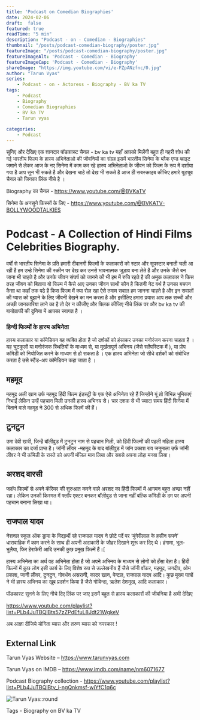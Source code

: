 ```yaml
---
title: 'Podcast on Comedian Biographies'
date: 2024-02-06
draft:  false   
featured: true  
readTime: "5 min"
description: "Podcast - on - Comedian - Biographies"
thumbnail: "/posts/podcast-comedian-biography/poster.jpg"
featureImage: "/posts/podcast-comedian-biography/poster.jpg"
featureImageAlt: 'Podcast - Comedian - Biography' 
featureImageCap: 'Podcast - Comedian - Biography'
shareImage: "https://img.youtube.com/vi/e-FZpANzfnc/0.jpg"
author: "Tarun Vyas"
series:
    - Podcast - on - Actoress - Biography - BV ka TV
tags:
    - Podcast
    - Biography
    - Comedian Biographies
    - BV ka TV
    - Tarun vyas
    
categories:
    - Podcast
---
```

सुनिए और देखिए एक शानदार पॉडकास्ट चैनल - bv ka tv यहाँ आपको मिलेंगी बहुत ही गहरी शोध की गई भारतीय फिल्म के हास्य अभिनेताओ की जीवनियों का संग्रह 
इसमें भारतीय सिनेमा के ब्लैक एण्ड व्हाइट जमाने से लेकर आज के नए सिनेमा में काम कर रहे  हास्य अभिनेताओ  के जीवन को फिल्म के रूप में 
दर्शाया गया है आप सुन भी सकते है और देखना चाहे तो देख भी सकते है 
आज ही सबस्क्राइब कीजिए हमारे यूट्यूब चैनल को जिनका लिंक नीचे है । 

Biography का चैनल -  https://www.youtube.com/@BVKaTV

सिनेमा के अनसुने किस्सों के लिए - https://www.youtube.com/@BVKATV-BOLLYWOODTALKIES

# Podcast - A Collection of Hindi Films Celebrities Biography.

वर्षों से भारतीय सिनेमा के प्रति हमारी दीवानगी फिल्मों के कलाकारों को स्टार और सूपस्टार बनाती चली आ  रही है 
हम उन्हे सिनेमा की स्क्रीन पर देख कर उनसे भावनात्मक जुड़ाव बना लेते है और उनके जैसे बन जाना भी चाहते है 
और उनके जीवन संघर्ष को जानने की भी हम में रुचि रहते है की अमुक कलाकार ने किस तरह जीवन को बिताया 
वो फिल्म में कैसे आए उनका जीवन साथी कौन है कितनी नेट वर्थ है उनका बचपन कैसा था कहाँ तक पढे है 
किस फिल्म में क्या रोल रहा ऐसे तमाम सवाल हम जानना चाहते है और इन सवालों की प्यास को बुझाने के लिए 
जीवनी देखने का मन करता है और इसीलिए हमारा प्रयास आप तक सच्ची और अच्छी जानकारिया लाने का है 
तो देर न कीजीए और क्लिक कीजिए नीचे लिंक पर और bv  ka tv  की बायोग्राफी की दुनिया में आपका स्वागत है । 

### हिन्दी फिल्मों के हास्य अभिनेता 
हास्य कलाकार या कॉमेडियन वह व्यक्ति होता है जो दर्शकों को हंसाकर उनका मनोरंजन करना चाहता है । यह चुटकुलों या मनोरंजक स्थितियों के माध्यम से, या मूर्खतापूर्ण अभिनय (जैसे स्लैपस्टिक में ), या प्रोप कॉमेडी को नियोजित करने के माध्यम से हो सकता है । एक हास्य अभिनेता जो सीधे दर्शकों को संबोधित करता है उसे स्टैंड-अप कॉमेडियन कहा जाता है ।

## महमूद  
महमूद अली खान उर्फ महमूद हिंदी फिल्म इंडस्ट्री के एक ऐसे अभिनेता रहे हैं जिन्होंने यूं तो विभिन्न भूमिकाएं निभाईं लेकिन उन्हें पहचान मिली उनकी हास्य अभिनय से। चार दशक से भी ज्यादा समय हिंदी सिनेमा में बिताने वाले महमूद ने 300 से अधिक फिल्में की हैं।

## टुनटुन 
उमा देवी खत्री, जिन्हें बॉलीवुड में टुनटुन नाम से पहचान मिली, को हिंदी फिल्मों की पहली महिला हास्य कलाकार का दर्जा प्राप्त है।
जॉनी लीवर -महमूद के बाद बॉलीवुड में जॉन प्रकाश राव जनुमाला उर्फ जॉनी लीवर ने भी कॉमेडी के रास्ते को अपनी मंजिल मान लिया और सबसे अपना लोहा मनवा लिया।

## अरशद वारसी 
फ्लॉप फिल्मों से अपने कॅरियर की शुरुआत करने वाले अरशद का हिंदी फिल्मों में आगमन बहुत अच्छा नहीं रहा। लेकिन उनकी किस्मत में फ्लॉप एक्टर बनकर बॉलीवुड से जाना नहीं बल्कि कॉमेडी के दम पर अपनी पहचान बनाना लिखा था।

## राजपाल यादव 
नेशनल स्कूल ऑफ ड्रामा के विद्यार्थी रहे राजपाल यादव ने छोटे पर्दे पर ‘मुंगेरीलाल के हसीन सपने’ धारावाहिक में काम करने के साथ ही अपनी अदाकारी के जौहर दिखाने शुरू कर दिए थे। हंगामा, भूल-भुलैया, फिर हेराफेरी आदि उनकी कुछ प्रमुख फिल्में हैं।[

हास्य अभिनेता का अर्थ वह अभिनेता होता है जो अपने अभिनय के माध्यम से लोगों को हँसा देता है। हिंदी फिल्मों में कुछ लोग इसी कार्य के लिए विशेष रूप से उल्लेखनीय हैं जैसे जॉनी वॉकर, महमूद, जगदीप, ओम प्रकाश, जानी लीवर, टुनटुन, गोवर्धन असरानी, कादर खान, पेन्टल, राजपाल यादव आदि। कुछ मुख्य पात्रों ने भी हास्य अभिनय का खूब प्रदर्शन किया है जैसे गोविन्दा, ऋतेश देशमुख, आदि कलाकार।

पॉडकास्ट सुनने  के लिए नीचे दिए लिंक पर जाए इसमें बहुत से हास्य कलाकारों  की  जीवनिया है अभी देखिए 

https://www.youtube.com/playlist?list=PLb4JuTBQlBts57zZPdEfuL8Jdt21WgkeV


अब  आज्ञा  दीजिये  योगिता  व्यास  और  तरुण  व्यास  को  नमस्कार !

## External Link
Tarun Vyas Website – https://www.tarunvyas.com

Tarun Vyas on IMDB – https://www.imdb.com/name/nm6071677

Podcast Biography collection - https://www.youtube.com/playlist?list=PLb4JuTBQlBtv_i-ngQnkmsf-wiYfC1q6c


![Tarun Vyas::round](/images/profile.png)

Tags -  Biography on BV ka TV 







